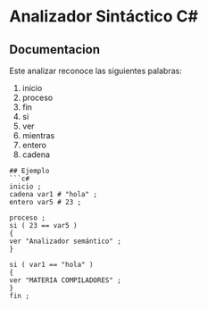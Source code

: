 # Analizador Sintáctico  C# 

## Documentacion
Este analizar reconoce las siguientes palabras:
1. inicio
2. proceso
3. fin
4. si
5. ver
6. mientras
7. entero
8. cadena
```
## Ejemplo
```c#
inicio ;
cadena var1 # "hola" ;
entero var5 # 23 ;

proceso ;
si ( 23 == var5 )
{
ver "Analizador semántico" ;
}

si ( var1 == "hola" )
{
ver "MATERIA COMPILADORES" ;
}
fin ;
